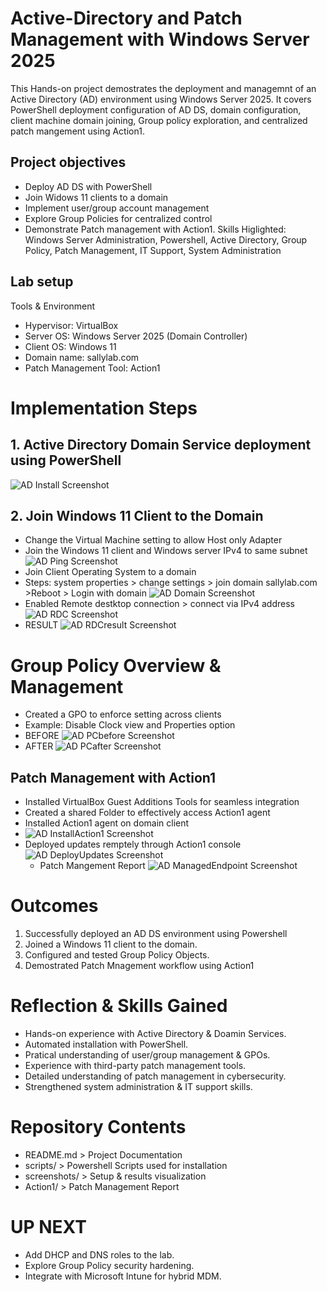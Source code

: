 # Active-Directory and Patch Management with Windows Server 2025
This Hands-on project demostrates the deployment and managemnt of an Active Directory (AD) environment using Windows Server 2025. It covers PowerShell deployment configuration of AD DS, domain configuration, client machine domain joining, Group policy exploration, and centralized patch mangement using Action1.
## Project objectives 
- Deploy AD DS with PowerShell
- Join Widows 11 clients to a domain
- Implement user/group account management
- Explore Group Policies for centralized control
- Demonstrate Patch management with Action1.
Skills Higlighted: Windows Server Administration, Powershell, Active Directory, Group Policy, Patch Management, IT Support, System Administration
## Lab setup
Tools & Environment 
- Hypervisor: VirtualBox
- Server OS: Windows Server 2025 (Domain Controller)
- Client OS: Windows 11
- Domain name: sallylab.com
- Patch Management Tool: Action1
# Implementation Steps

## 1. Active Directory Domain Service deployment using PowerShell
![AD Install Screenshot](screenshots/adds-install.png)
## 2. Join Windows 11 Client to the Domain
- Change the Virtual Machine setting to allow Host only Adapter
- Join the Windows 11 client and Windows server IPv4 to same subnet
![AD Ping Screenshot](screenshots/PingResult.png)
- Join Client Operating System to a domain
- Steps: system properties > change settings > join domain sallylab.com >Reboot > Login with domain
![AD Domain Screenshot](screenshots/JoinDomain.png)
- Enabled Remote destktop connection > connect via IPv4 address
![AD RDC Screenshot](screenshots/RDC.png)
- RESULT
![AD RDCresult Screenshot](screenshots/RDCresult.png)
# Group Policy Overview & Management 
- Created a GPO to enforce setting across clients
- Example: Disable Clock view and Properties option
- BEFORE
![AD PCbefore Screenshot](screenshots/PCbefore.png)
- AFTER
![AD PCafter Screenshot](screenshots/PCafter.png)
## Patch Management with Action1
- Installed VirtualBox Guest Additions Tools for seamless integration
- Created a shared Folder to effectively access Action1 agent
- Installed Action1 agent on domain client
- ![AD InstallAction1 Screenshot](screenshots/InstallAction1.png)
- Deployed updates remptely through Action1 console
![AD DeployUpdates Screenshot](screenshots/DeployUpdates.png)
  - Patch Mangement Report
![AD ManagedEndpoint Screenshot](screenshots/ManagedEndpoint.png)
# Outcomes
1. Successfully deployed an AD DS environment using Powershell
2. Joined a Windows 11 client to the domain.
3. Configured and tested Group Policy Objects.
4. Demostrated Patch Mnagement workflow using Action1
# Reflection & Skills Gained 
- Hands-on experience with Active Directory & Doamin Services.
- Automated installation with PowerShell.
- Pratical understanding of user/group management & GPOs.
- Experience with third-party patch management tools.
- Detailed understanding of patch management in cybersecurity.
- Strengthened system administration & IT support skills.
# Repository Contents
- README.md > Project Documentation
- scripts/ > Powershell Scripts used for installation
- screenshots/ > Setup & results visualization
- Action1/ > Patch Management Report

# UP NEXT
- Add DHCP and DNS roles to the lab.
- Explore Group Policy security hardening.
- Integrate with Microsoft Intune for hybrid MDM.







   
